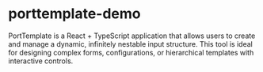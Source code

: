 # porttemplate-demo
PortTemplate is a React + TypeScript application that allows users to create and manage a dynamic, infinitely nestable input structure. This tool is ideal for designing complex forms, configurations, or hierarchical templates with interactive controls.
